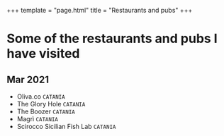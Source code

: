 +++
template = "page.html"
title = "Restaurants and pubs"
+++

# Some of the restaurants and pubs I have visited

## Mar 2021
* Oliva.co `CATANIA`
* The Glory Hole `CATANIA`
* The Boozer `CATANIA`
* Magrì `CATANIA`
* Scirocco Sicilian Fish Lab `CATANIA`
